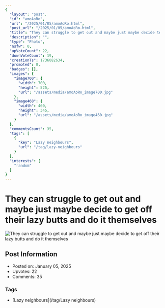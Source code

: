 ```yaml
---
{
  "layout": "post",
  "id": "amoAoRo",
  "url": "/2025/01/05/amoAoRo.html",
  "post_url": "/2025/01/05/amoAoRo.html",
  "title": "They can struggle to get out and maybe just maybe decide to get off their lazy butts and do it themselves",
  "description": "",
  "type": "Photo",
  "nsfw": 0,
  "upVoteCount": 22,
  "downVoteCount": 19,
  "creationTs": 1736082634,
  "promoted": 0,
  "badges": [],
  "images": {
    "image700": {
      "width": 700,
      "height": 525,
      "url": "/assets/media/amoAoRo_image700.jpg"
    },
    "image460": {
      "width": 460,
      "height": 345,
      "url": "/assets/media/amoAoRo_image460.jpg"
    }
  },
  "commentsCount": 35,
  "tags": [
    {
      "key": "Lazy neighbours",
      "url": "/tag/lazy-neighbours"
    }
  ],
  "interests": [
    "random"
  ]
}
---
```


# They can struggle to get out and maybe just maybe decide to get off their lazy butts and do it themselves

![They can struggle to get out and maybe just maybe decide to get off their lazy butts and do it themselves](/assets/media/amoAoRo_image700.jpg)

## Post Information

- Posted on: January 05, 2025
- Upvotes: 22
- Comments: 35

### Tags

- [Lazy neighbours](/tag/Lazy neighbours)

